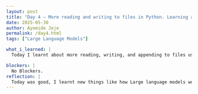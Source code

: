 ```yaml
---
layout: post
title: "Day 4 – More reading and writing to files in Python. Learning about Large Language Models"
date: 2025-05-30
author: Ayomide Jeje
permalink: /day4.html
tags: ["Large Language Models"]

what_i_learned: |
  Today I learnt about more reading, writing, and appending to files using python. I also learnt more about machine learning and also large language models. We also did an acitivty where we had to guess if an image was AI or not. It was a fun activity. an escape room.

blockers: |
  No Blockers.
reflection: |
  Today was good, I learnt new things like how Large language models work and also had a more deeper understanding about reading, writing, and appending to files using python. The best session today was the AI or Not session.
---
```

